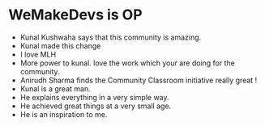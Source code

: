 # WeMakeDevs is OP

- Kunal Kushwaha says that this community is amazing.
- Kunal made this change
- I love MLH
- More power to kunal. love the work which your are doing for the community.
- Anirudh Sharma finds the Community Classroom initiative really great !
- Kunal is a great man.
- He explains everything in a very simple way.
- He achieved great things at a very small age.
- He is an inspiration to me.
